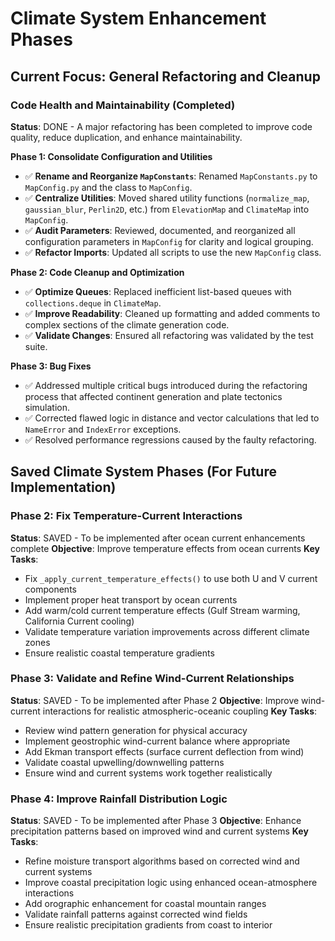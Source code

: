 # Climate System Enhancement Phases

## Current Focus: General Refactoring and Cleanup

### Code Health and Maintainability (Completed)

**Status**: DONE - A major refactoring has been completed to improve code quality, reduce duplication, and enhance maintainability.

**Phase 1: Consolidate Configuration and Utilities**

-   ✅ **Rename and Reorganize `MapConstants`**: Renamed `MapConstants.py` to `MapConfig.py` and the class to `MapConfig`.
-   ✅ **Centralize Utilities**: Moved shared utility functions (`normalize_map`, `gaussian_blur`, `Perlin2D`, etc.) from `ElevationMap` and `ClimateMap` into `MapConfig`.
-   ✅ **Audit Parameters**: Reviewed, documented, and reorganized all configuration parameters in `MapConfig` for clarity and logical grouping.
-   ✅ **Refactor Imports**: Updated all scripts to use the new `MapConfig` class.

**Phase 2: Code Cleanup and Optimization**

-   ✅ **Optimize Queues**: Replaced inefficient list-based queues with `collections.deque` in `ClimateMap`.
-   ✅ **Improve Readability**: Cleaned up formatting and added comments to complex sections of the climate generation code.
-   ✅ **Validate Changes**: Ensured all refactoring was validated by the test suite.

**Phase 3: Bug Fixes**

-   ✅ Addressed multiple critical bugs introduced during the refactoring process that affected continent generation and plate tectonics simulation.
-   ✅ Corrected flawed logic in distance and vector calculations that led to `NameError` and `IndexError` exceptions.
-   ✅ Resolved performance regressions caused by the faulty refactoring.

## Saved Climate System Phases (For Future Implementation)

### Phase 2: Fix Temperature-Current Interactions

**Status**: SAVED - To be implemented after ocean current enhancements complete
**Objective**: Improve temperature effects from ocean currents
**Key Tasks**:

-   Fix `_apply_current_temperature_effects()` to use both U and V current components
-   Implement proper heat transport by ocean currents
-   Add warm/cold current temperature effects (Gulf Stream warming, California Current cooling)
-   Validate temperature variation improvements across different climate zones
-   Ensure realistic coastal temperature gradients

### Phase 3: Validate and Refine Wind-Current Relationships

**Status**: SAVED - To be implemented after Phase 2
**Objective**: Improve wind-current interactions for realistic atmospheric-oceanic coupling
**Key Tasks**:

-   Review wind pattern generation for physical accuracy
-   Implement geostrophic wind-current balance where appropriate
-   Add Ekman transport effects (surface current deflection from wind)
-   Validate coastal upwelling/downwelling patterns
-   Ensure wind and current systems work together realistically

### Phase 4: Improve Rainfall Distribution Logic

**Status**: SAVED - To be implemented after Phase 3
**Objective**: Enhance precipitation patterns based on improved wind and current systems
**Key Tasks**:

-   Refine moisture transport algorithms based on corrected wind and current systems
-   Improve coastal precipitation logic using enhanced ocean-atmosphere interactions
-   Add orographic enhancement for coastal mountain ranges
-   Validate rainfall patterns against corrected wind fields
-   Ensure realistic precipitation gradients from coast to interior
